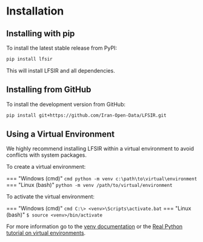 # Installation

## Installing with pip

To install the latest stable release from PyPI:

```bash
pip install lfsir
```

This will install LFSIR and all dependencies.

## Installing from GitHub

To install the development version from GitHub:

```bash
pip install git+https://github.com/Iran-Open-Data/LFSIR.git
```

## Using a Virtual Environment

We highly recommend installing LFSIR within a virtual environment to avoid 
conflicts with system packages.

To create a virtual environment:

=== "Windows (cmd)"
    ``` cmd
    python -m venv c:\path\to\virtual\environment
    ```
=== "Linux (bash)"
    ```
    python -m venv /path/to/virtual/environment
    ```

To activate the virtual environment:

=== "Windows (cmd)"
    ``` cmd
    C:\> <venv>\Scripts\activate.bat
    ```
=== "Linux (bash)"
    ```
    $ source <venv>/bin/activate
    ```

For more information go to the [venv documentation](https://docs.python.org/3/library/venv.html)
or the [Real Python tutorial on virtual environments](https://realpython.com/python-virtual-environments-a-primer/).
